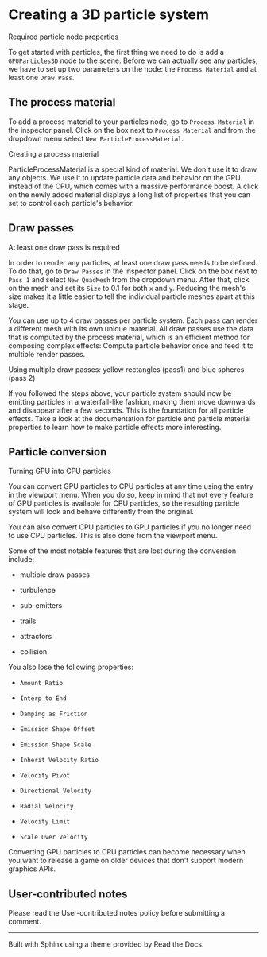# Creating a 3D particle system

Required particle node properties

To get started with particles, the first thing we need to do is add a
`GPUParticles3D` node to the scene. Before we can actually see any particles,
we have to set up two parameters on the node: the `Process Material` and at
least one `Draw Pass`.

## The process material

To add a process material to your particles node, go to `Process Material` in
the inspector panel. Click on the box next to `Process Material` and from the
dropdown menu select `New ParticleProcessMaterial`.

Creating a process material

ParticleProcessMaterial is a special kind of material. We don't use it to draw
any objects. We use it to update particle data and behavior on the GPU instead
of the CPU, which comes with a massive performance boost. A click on the newly
added material displays a long list of properties that you can set to control
each particle's behavior.

## Draw passes

At least one draw pass is required

In order to render any particles, at least one draw pass needs to be defined.
To do that, go to `Draw Passes` in the inspector panel. Click on the box next
to `Pass 1` and select `New QuadMesh` from the dropdown menu. After that,
click on the mesh and set its `Size` to 0.1 for both `x` and `y`. Reducing the
mesh's size makes it a little easier to tell the individual particle meshes
apart at this stage.

You can use up to 4 draw passes per particle system. Each pass can render a
different mesh with its own unique material. All draw passes use the data that
is computed by the process material, which is an efficient method for
composing complex effects: Compute particle behavior once and feed it to
multiple render passes.

Using multiple draw passes: yellow rectangles (pass1) and blue spheres (pass
2)

If you followed the steps above, your particle system should now be emitting
particles in a waterfall-like fashion, making them move downwards and
disappear after a few seconds. This is the foundation for all particle
effects. Take a look at the documentation for particle and particle material
properties to learn how to make particle effects more interesting.

## Particle conversion

Turning GPU into CPU particles

You can convert GPU particles to CPU particles at any time using the entry in
the viewport menu. When you do so, keep in mind that not every feature of GPU
particles is available for CPU particles, so the resulting particle system
will look and behave differently from the original.

You can also convert CPU particles to GPU particles if you no longer need to
use CPU particles. This is also done from the viewport menu.

Some of the most notable features that are lost during the conversion include:

  * multiple draw passes

  * turbulence

  * sub-emitters

  * trails

  * attractors

  * collision

You also lose the following properties:

  * `Amount Ratio`

  * `Interp to End`

  * `Damping as Friction`

  * `Emission Shape Offset`

  * `Emission Shape Scale`

  * `Inherit Velocity Ratio`

  * `Velocity Pivot`

  * `Directional Velocity`

  * `Radial Velocity`

  * `Velocity Limit`

  * `Scale Over Velocity`

Converting GPU particles to CPU particles can become necessary when you want
to release a game on older devices that don't support modern graphics APIs.

## User-contributed notes

Please read the User-contributed notes policy before submitting a comment.

* * *

Built with Sphinx using a theme provided by Read the Docs.

